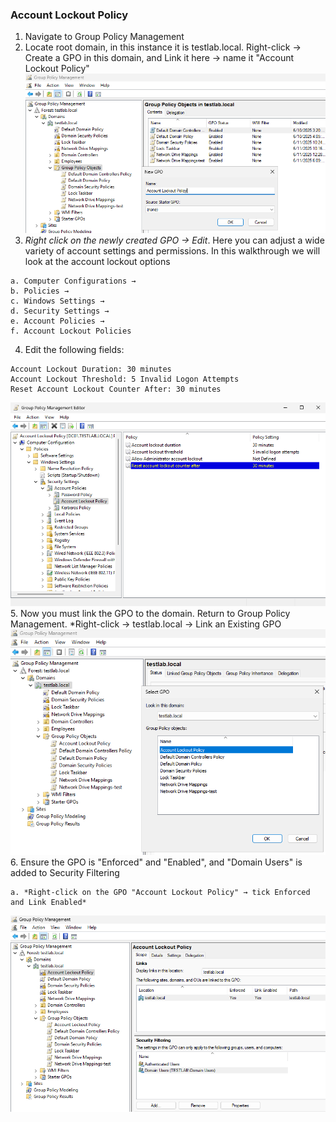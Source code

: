 ### Account Lockout Policy
1. Navigate to Group Policy Management
2. Locate root domain, in this instance it is testlab.local. Right-click → Create a GPO in this domain, and Link it here → name it "Account Lockout Policy"
![group policy management](https://github.com/nickbruggen90/LabsVol8021Q/blob/main/Project%201.1%3A%20Active%20Directory%20and%20Windows%2010%20Integration/Images/Screenshot%202025-06-11%20194312.png)
3. *Right click on the newly created GPO → Edit*. Here you can adjust a wide variety of account settings and permissions. In this walkthrough we will look at the account lockout options
```
a. Computer Configurations → 
b. Policies → 
c. Windows Settings → 
d. Security Settings → 
e. Account Policies → 
f. Account Lockout Policies
```
4. Edit the following fields:
```
Account Lockout Duration: 30 minutes
Account Lockout Threshold: 5 Invalid Logon Attempts
Reset Account Lockout Counter After: 30 minutes
```
![account lockout criteria](https://github.com/nickbruggen90/LabsVol8021Q/blob/main/Project%201.1%3A%20Active%20Directory%20and%20Windows%2010%20Integration/Images/Screenshot%202025-06-11%20194543.png)  
5. Now you must link the GPO to the domain. Return to Group Policy Management. *Right-click → testlab.local → Link an Existing GPO
![link GPO](https://github.com/nickbruggen90/LabsVol8021Q/blob/main/Project%201.1%3A%20Active%20Directory%20and%20Windows%2010%20Integration/Images/Screenshot%202025-06-11%20194626.png)  
6. Ensure the GPO is "Enforced" and "Enabled", and "Domain Users" is added to Security Filtering
```
a. *Right-click on the GPO "Account Lockout Policy" → tick Enforced and Link Enabled*
```
![enforced/enabled](https://github.com/nickbruggen90/LabsVol8021Q/blob/main/Project%201.1%3A%20Active%20Directory%20and%20Windows%2010%20Integration/Images/Screenshot%202025-06-11%20194819.png)
